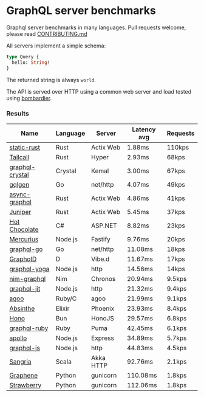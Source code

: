 <!-- README.md is generated from README.ecr, do not edit -->

# GraphQL server benchmarks

Graphql server benchmarks in many languages. Pull requests welcome, please read [CONTRIBUTING.md](CONTRIBUTING.md)

All servers implement a simple schema:

```graphql
type Query {
  hello: String!
}
```

The returned string is always `world`.

The API is served over HTTP using a common web server and load tested using [bombardier](https://github.com/codesenberg/bombardier).

### Results

| Name                          | Language      | Server          | Latency avg      | Requests      |
| ----------------------------  | ------------- | --------------- | ---------------- | ------------- |
| [static-rust](https://actix.rs/) | Rust | Actix Web | 1.88ms | 110kps |
| [Tailcall](https://tailcall.run/) | Rust | Hyper | 2.93ms | 68kps |
| [graphql-crystal](https://github.com/graphql-crystal/graphql) | Crystal | Kemal | 3.00ms | 67kps |
| [gqlgen](https://github.com/99designs/gqlgen) | Go | net/http | 4.07ms | 49kps |
| [async-graphql](https://github.com/async-graphql/async-graphql) | Rust | Actix Web | 4.86ms | 41kps |
| [Juniper](https://github.com/graphql-rust/juniper) | Rust | Actix Web | 5.45ms | 37kps |
| [Hot Chocolate](https://github.com/ChilliCream/hotchocolate) | C# | ASP.NET | 8.82ms | 23kps |
| [Mercurius](https://github.com/mercurius-js/mercurius) | Node.js | Fastify | 9.76ms | 20kps |
| [graphql-go](https://github.com/graphql-go/graphql) | Go | net/http | 11.08ms | 18kps |
| [GraphqlD](https://github.com/burner/graphqld) | D | Vibe.d | 11.67ms | 17kps |
| [graphql-yoga](https://github.com/dotansimha/graphql-yoga) | Node.js | http | 14.56ms | 14kps |
| [nim-graphql](https://github.com/status-im/nim-graphql) | Nim | Chronos | 20.94ms | 9.5kps |
| [graphql-jit](https://github.com/zalando-incubator/graphql-jit) | Node.js | http | 21.32ms | 9.4kps |
| [agoo](https://github.com/ohler55/agoo) | Ruby/C | agoo | 21.99ms | 9.1kps |
| [Absinthe](https://github.com/absinthe-graphql/absinthe) | Elixir | Phoenix | 23.93ms | 8.4kps |
| [Hono](https://github.com/honojs/graphql-server) | Bun | HonoJS | 29.57ms | 6.8kps |
| [graphql-ruby](https://github.com/rmosolgo/graphql-ruby) | Ruby | Puma | 42.45ms | 6.1kps |
| [apollo](https://github.com/apollographql/apollo-server) | Node.js | Express | 34.89ms | 5.7kps |
| [graphql-js](https://github.com/graphql/graphql-js) | Node.js | http | 44.83ms | 4.5kps |
| [Sangria](https://github.com/sangria-graphql/sangria) | Scala | Akka HTTP | 92.76ms | 2.1kps |
| [Graphene](https://github.com/graphql-python/graphene) | Python | gunicorn | 110.08ms | 1.8kps |
| [Strawberry](https://github.com/strawberry-graphql/strawberry) | Python | gunicorn | 112.06ms | 1.8kps |
